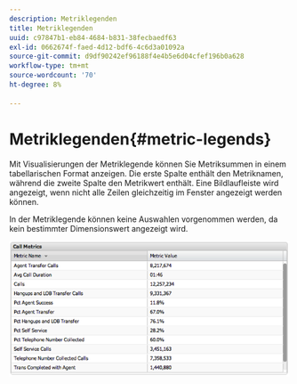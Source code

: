 ```yaml
---
description: Metriklegenden
title: Metriklegenden
uuid: c97847b1-eb84-4684-b831-38fecbaedf63
exl-id: 0662674f-faed-4d12-bdf6-4c6d3a01092a
source-git-commit: d9df90242ef96188f4e4b5e6d04cfef196b0a628
workflow-type: tm+mt
source-wordcount: '70'
ht-degree: 8%

---
```


# Metriklegenden{#metric-legends}

Mit Visualisierungen der Metriklegende können Sie Metriksummen in einem tabellarischen Format anzeigen. Die erste Spalte enthält den Metriknamen, während die zweite Spalte den Metrikwert enthält. Eine Bildlaufleiste wird angezeigt, wenn nicht alle Zeilen gleichzeitig im Fenster angezeigt werden können.

In der Metriklegende können keine Auswahlen vorgenommen werden, da kein bestimmter Dimensionswert angezeigt wird.

![](assets/metric_legend.png)
